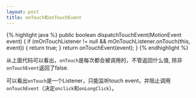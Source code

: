 ```yaml
---
layout: post
title: onTouch和onTouchEvent
---
```

{% highlight java %}
public boolean dispatchTouchEvent(MotionEvent event) {
    if (mOnTouchListener != null && mOnTouchListener.onTouch(this, event)) {
        return true;
    }
    return onTouchEvent(event);
}
{% endhighlight %}

从上面代码可以看出，`onTouch`是每次都会被调用的，不管返回什么值, 除非`onTouchEvent`返回了false. 

可以看出`onTouch`是一个Listener，只能监听touch event，并阻止调用`onTouchEvent`（决定`onclick`和`onLongClick`）。